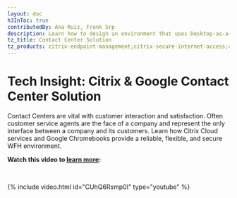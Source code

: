 ```yaml
---
layout: doc
h3InToc: true
contributedBy: Ana Ruiz, Frank Srp
description: Learn how to design an environment that uses Desktop-as-a-Service and Chrome OS for Contact Centers. 
tz_title: Contact Center Solution
tz_products: citrix-endpoint-management;citrix-secure-internet-access;citrix-virtual-apps-and-desktops;citrix-workspace;google-cloud-platform;
---
```

# Tech Insight: Citrix & Google Contact Center Solution

Contact Centers are vital with customer interaction and satisfaction. Often customer service agents are the face of a company and represent the only interface between a company and its customers. Learn how Citrix Cloud services and Google Chromebooks provide a reliable, flexible, and secure WFH environment.

**Watch this video to [learn more](https://youtu.be/CUhQ6Rsmp0I):**

&nbsp;

{% include video.html id="CUhQ6Rsmp0I" type="youtube" %}
